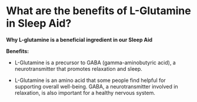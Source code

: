 # What are the benefits of L-Glutamine in Sleep Aid?

**Why L-glutamine is a beneficial ingredient in our Sleep Aid**

**Benefits:**  

- L-Glutamine is a precursor to GABA (gamma-aminobutyric acid), a neurotransmitter that promotes relaxation and sleep. 

- L-Glutamine is an amino acid that some people find helpful for supporting overall well-being. GABA, a neurotransmitter involved in relaxation, is also important for a healthy nervous system.